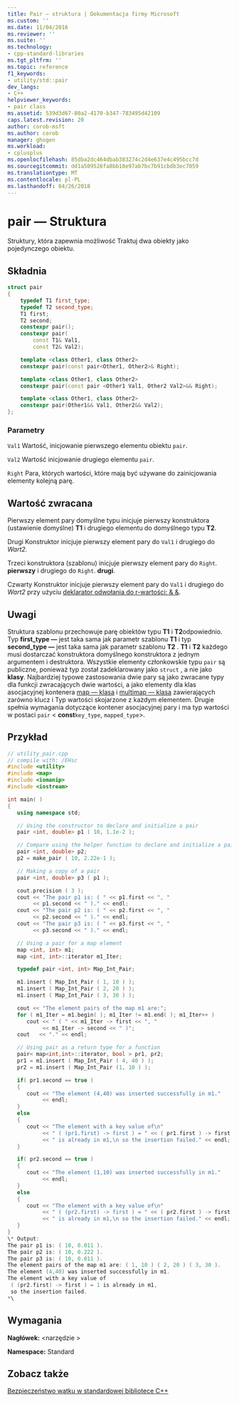 ```yaml
---
title: Pair — struktura | Dokumentacja firmy Microsoft
ms.custom: ''
ms.date: 11/04/2016
ms.reviewer: ''
ms.suite: ''
ms.technology:
- cpp-standard-libraries
ms.tgt_pltfrm: ''
ms.topic: reference
f1_keywords:
- utility/std::pair
dev_langs:
- C++
helpviewer_keywords:
- pair class
ms.assetid: 539d3d67-80a2-4170-b347-783495d42109
caps.latest.revision: 20
author: corob-msft
ms.author: corob
manager: ghogen
ms.workload:
- cplusplus
ms.openlocfilehash: 85dba2dc464dbab383274c2d4e637e4c495bcc7d
ms.sourcegitcommit: dd1a509526fa8bb18e97ab7bc7b91cbdb3ec7059
ms.translationtype: MT
ms.contentlocale: pl-PL
ms.lasthandoff: 04/26/2018
---
```

# <a name="pair-structure"></a>pair — Struktura

Struktury, która zapewnia możliwość Traktuj dwa obiekty jako pojedynczego obiektu.

## <a name="syntax"></a>Składnia

```cpp
struct pair
{
    typedef T1 first_type;
    typedef T2 second_type;
    T1 first;
    T2 second;
    constexpr pair();
    constexpr pair(
        const T1& Val1,
        const T2& Val2);

    template <class Other1, class Other2>
    constexpr pair(const pair<Other1, Other2>& Right);

    template <class Other1, class Other2>
    constexpr pair(const pair <Other1 Val1, Other2 Val2>&& Right);

    template <class Other1, class Other2>
    constexpr pair(Other1&& Val1, Other2&& Val2);
};
```

### <a name="parameters"></a>Parametry

`Val1` Wartość, inicjowanie pierwszego elementu obiektu `pair`.

`Val2` Wartość inicjowanie drugiego elementu `pair`.

`Right` Para, których wartości, które mają być używane do zainicjowania elementy kolejną parę.

## <a name="return-value"></a>Wartość zwracana

Pierwszy element pary domyślne typu inicjuje pierwszy konstruktora (ustawienie domyślne) **T1** i drugiego elementu do domyślnego typu **T2**.

Drugi Konstruktor inicjuje pierwszy element pary do `Val1` i drugiego do *Wart2.*

Trzeci konstruktora (szablonu) inicjuje pierwszy element pary do `Right`. **pierwszy** i drugiego do `Right`. **drugi**.

Czwarty Konstruktor inicjuje pierwszy element pary do `Val1` i drugiego do *Wart2* przy użyciu [deklarator odwołania do r-wartości: & &](../cpp/rvalue-reference-declarator-amp-amp.md).

## <a name="remarks"></a>Uwagi

Struktura szablonu przechowuje parę obiektów typu **T1** i **T2**odpowiednio. Typ **first_type —** jest taka sama jak parametr szablonu **T1** i typ **second_type —** jest taka sama jak parametr szablonu **T2** . **T1** i **T2** każdego musi dostarczać konstruktora domyślnego konstruktora z jednym argumentem i destruktora. Wszystkie elementy członkowskie typu `pair` są publiczne, ponieważ typ został zadeklarowany jako `struct` , a nie jako **klasy**. Najbardziej typowe zastosowania dwie pary są jako zwracane typy dla funkcji zwracających dwie wartości, a jako elementy dla klas asocjacyjnej kontenera [map — klasa](../standard-library/map-class.md) i [multimap — klasa](../standard-library/multimap-class.md) zawierających zarówno klucz i Typ wartości skojarzone z każdym elementem. Drugie spełnia wymagania dotyczące kontener asocjacyjnej pary i ma typ wartości w postaci `pair` <  **const**`key_type`, `mapped_type`>.

## <a name="example"></a>Przykład

```cpp
// utility_pair.cpp
// compile with: /EHsc
#include <utility>
#include <map>
#include <iomanip>
#include <iostream>

int main( )
{
   using namespace std;

   // Using the constructor to declare and initialize a pair
   pair <int, double> p1 ( 10, 1.1e-2 );

   // Compare using the helper function to declare and initialize a pair
   pair <int, double> p2;
   p2 = make_pair ( 10, 2.22e-1 );

   // Making a copy of a pair
   pair <int, double> p3 ( p1 );

   cout.precision ( 3 );
   cout << "The pair p1 is: ( " << p1.first << ", "
        << p1.second << " )." << endl;
   cout << "The pair p2 is: ( " << p2.first << ", "
        << p2.second << " )." << endl;
   cout << "The pair p3 is: ( " << p3.first << ", "
        << p3.second << " )." << endl;

   // Using a pair for a map element
   map <int, int> m1;
   map <int, int>::iterator m1_Iter;

   typedef pair <int, int> Map_Int_Pair;

   m1.insert ( Map_Int_Pair ( 1, 10 ) );
   m1.insert ( Map_Int_Pair ( 2, 20 ) );
   m1.insert ( Map_Int_Pair ( 3, 30 ) );

   cout << "The element pairs of the map m1 are:";
   for ( m1_Iter = m1.begin( ); m1_Iter != m1.end( ); m1_Iter++ )
      cout << " ( " << m1_Iter -> first << ", "
           << m1_Iter -> second << " )";
   cout   << "." << endl;

   // Using pair as a return type for a function
   pair< map<int,int>::iterator, bool > pr1, pr2;
   pr1 = m1.insert ( Map_Int_Pair ( 4, 40 ) );
   pr2 = m1.insert ( Map_Int_Pair (1, 10 ) );

   if( pr1.second == true )
   {
      cout << "The element (4,40) was inserted successfully in m1."
           << endl;
   }
   else
   {
      cout << "The element with a key value of\n"
           << " ( (pr1.first) -> first ) = " << ( pr1.first ) -> first
           << " is already in m1,\n so the insertion failed." << endl;
   }

   if( pr2.second == true )
   {
      cout << "The element (1,10) was inserted successfully in m1."
           << endl;
   }
   else
   {
      cout << "The element with a key value of\n"
           << " ( (pr2.first) -> first ) = " << ( pr2.first ) -> first
           << " is already in m1,\n so the insertion failed." << endl;
   }
}
\* Output:
The pair p1 is: ( 10, 0.011 ).
The pair p2 is: ( 10, 0.222 ).
The pair p3 is: ( 10, 0.011 ).
The element pairs of the map m1 are: ( 1, 10 ) ( 2, 20 ) ( 3, 30 ).
The element (4,40) was inserted successfully in m1.
The element with a key value of
 ( (pr2.first) -> first ) = 1 is already in m1,
 so the insertion failed.
*\
```

## <a name="requirements"></a>Wymagania

**Nagłówek:** \<narzędzie >

**Namespace:** Standard

## <a name="see-also"></a>Zobacz także

[Bezpieczeństwo wątku w standardowej bibliotece C++](../standard-library/thread-safety-in-the-cpp-standard-library.md)<br/>
